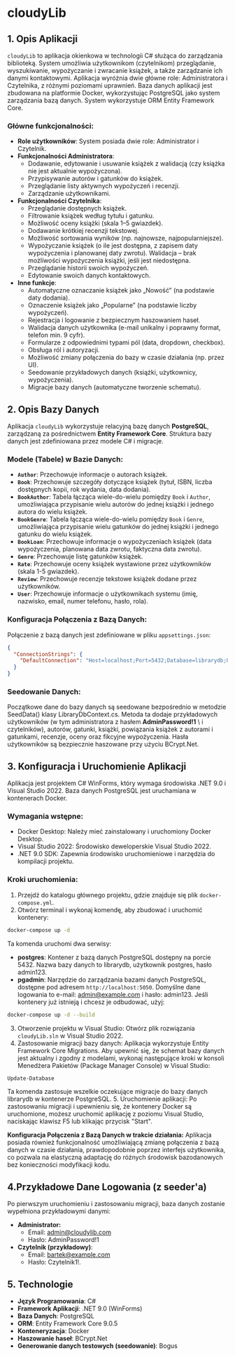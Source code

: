 # cloudyLib

## 1. Opis Aplikacji

`cloudyLib` to aplikacja okienkowa w technologii C# służąca do zarządzania biblioteką. System umożliwia użytkownikom (czytelnikom) przeglądanie, wyszukiwanie, wypożyczanie i zwracanie książek, a także zarządzanie ich danymi kontaktowymi. Aplikacja wyróżnia dwie główne role: Administratora i Czytelnika, z różnymi poziomami uprawnień. Baza danych aplikacji jest zbudowana na platformie Docker, wykorzystując PostgreSQL jako system zarządzania bazą danych. System wykorzystuje ORM Entity Framework Core.

### Główne funkcjonalności:

* **Role użytkowników**: System posiada dwie role: Administrator i Czytelnik.
* **Funkcjonalności Administratora**:
    * Dodawanie, edytowanie i usuwanie książek z walidacją (czy książka nie jest aktualnie wypożyczona).
    * Przypisywanie autorów i gatunków do książek.
    * Przeglądanie listy aktywnych wypożyczeń i recenzji.
    * Zarządzanie użytkownikami.
* **Funkcjonalności Czytelnika**:
    * Przeglądanie dostępnych książek.
    * Filtrowanie książek według tytułu i gatunku.
    * Możliwość oceny książki (skala 1–5 gwiazdek).
    * Dodawanie krótkiej recenzji tekstowej.
    * Możliwość sortowania wyników (np. najnowsze, najpopularniejsze).
    * Wypożyczanie książek (o ile jest dostępna, z zapisem daty wypożyczenia i planowanej daty zwrotu). Walidacja – brak możliwości wypożyczenia książki, jeśli jest niedostępna.
    * Przeglądanie historii swoich wypożyczeń.
    * Edytowanie swoich danych kontaktowych.
* **Inne funkcje**:
    * Automatyczne oznaczanie książek jako „Nowość” (na podstawie daty dodania).
    * Oznaczenie książek jako „Popularne” (na podstawie liczby wypożyczeń).
    * Rejestracja i logowanie z bezpiecznym haszowaniem haseł.
    * Walidacja danych użytkownika (e-mail unikalny i poprawny format, telefon min. 9 cyfr).
    * Formularze z odpowiednimi typami pól (data, dropdown, checkbox).
    * Obsługa ról i autoryzacji.
    * Możliwość zmiany połączenia do bazy w czasie działania (np. przez UI).
    * Seedowanie przykładowych danych (książki, użytkownicy, wypożyczenia).
    * Migracje bazy danych (automatyczne tworzenie schematu).

## 2. Opis Bazy Danych

Aplikacja `cloudyLib` wykorzystuje relacyjną bazę danych **PostgreSQL**, zarządzaną za pośrednictwem **Entity Framework Core**. Struktura bazy danych jest zdefiniowana przez modele C# i migracje.

### Modele (Tabele) w Bazie Danych:

* **`Author`**: Przechowuje informacje o autorach książek.
* **`Book`**: Przechowuje szczegóły dotyczące książek (tytuł, ISBN, liczba dostępnych kopii, rok wydania, data dodania).
* **`BookAuthor`**: Tabela łącząca wiele-do-wielu pomiędzy `Book` i `Author`, umożliwiająca przypisanie wielu autorów do jednej książki i jednego autora do wielu książek.
* **`BookGenre`**: Tabela łącząca wiele-do-wielu pomiędzy `Book` i `Genre`, umożliwiająca przypisanie wielu gatunków do jednej książki i jednego gatunku do wielu książek.
* **`BookLoan`**: Przechowuje informacje o wypożyczeniach książek (data wypożyczenia, planowana data zwrotu, faktyczna data zwrotu).
* **`Genre`**: Przechowuje listę gatunków książek.
* **`Rate`**: Przechowuje oceny książek wystawione przez użytkowników (skala 1-5 gwiazdek).
* **`Review`**: Przechowuje recenzje tekstowe książek dodane przez użytkowników.
* **`User`**: Przechowuje informacje o użytkownikach systemu (imię, nazwisko, email, numer telefonu, hasło, rola).

### Konfiguracja Połączenia z Bazą Danych:

Połączenie z bazą danych jest zdefiniowane w pliku `appsettings.json`:

```json
{
  "ConnectionStrings": {
    "DefaultConnection": "Host=localhost;Port=5432;Database=librarydb;Username=postgres;Password=admin123;"
  }
}
```
### Seedowanie Danych:
Początkowe dane do bazy danych są seedowane bezpośrednio w metodzie SeedData() klasy LibraryDbContext.cs. Metoda ta dodaje przykładowych użytkowników (w tym administratora z hasłem **AdminPassword!1** \ i czytelników), autorów, gatunki, książki, powiązania książek z autorami i gatunkami, recenzje, oceny oraz fikcyjne wypożyczenia. Hasła użytkowników są bezpiecznie haszowane przy użyciu BCrypt.Net.


## 3. Konfiguracja i Uruchomienie Aplikacji
Aplikacja jest projektem C# WinForms, który wymaga środowiska .NET 9.0 i Visual Studio 2022. Baza danych PostgreSQL jest uruchamiana w kontenerach Docker.

### Wymagania wstępne:
* Docker Desktop: Należy mieć zainstalowany i uruchomiony Docker Desktop.
* Visual Studio 2022: Środowisko deweloperskie Visual Studio 2022.
* .NET 9.0 SDK: Zapewnia środowisko uruchomieniowe i narzędzia do kompilacji projektu.

### Kroki uruchomienia:
1. Przejdź do katalogu głównego projektu, gdzie znajduje się plik `docker-compose.yml`.
2. Otwórz terminal i wykonaj komendę, aby zbudować i uruchomić kontenery:
```bash
docker-compose up -d
```
Ta komenda uruchomi dwa serwisy:
 - **postgres**: Kontener z bazą danych PostgreSQL dostępny na porcie 5432. Nazwa bazy danych to librarydb, użytkownik postgres, hasło admin123.
 - **pgadmin**: Narzędzie do zarządzania bazami danych PostgreSQL, dostępne pod adresem `http://localhost:5050`. Domyślne dane logowania to e-mail: admin@example.com i hasło: admin123.
Jeśli kontenery już istnieją i chcesz je odbudować, użyj:
```bash
docker-compose up -d --build
```

3. Otworzenie projektu w Visual Studio:
Otwórz plik rozwiązania `cloudyLib.sln` w Visual Studio 2022.
4. Zastosowanie migracji bazy danych:
Aplikacja wykorzystuje Entity Framework Core Migrations. Aby upewnić się, że schemat bazy danych jest aktualny i zgodny z modelami, wykonaj następujące kroki w konsoli Menedżera Pakietów (Package Manager Console) w Visual Studio:
```PowerShell
Update-Database
```
Ta komenda zastosuje wszelkie oczekujące migracje do bazy danych librarydb w kontenerze PostgreSQL.
5. Uruchomienie aplikacji:
Po zastosowaniu migracji i upewnieniu się, że kontenery Docker są uruchomione, możesz uruchomić aplikację z poziomu Visual Studio, naciskając klawisz F5 lub klikając przycisk "Start".

**Konfiguracja Połączenia z Bazą Danych w trakcie działania:**
Aplikacja posiada również funkcjonalność umożliwiającą zmianę połączenia z bazą danych w czasie działania, prawdopodobnie poprzez interfejs użytkownika, co pozwala na elastyczną adaptację do różnych środowisk bazodanowych bez konieczności modyfikacji kodu.

## 4.Przykładowe Dane Logowania (z seeder'a)
Po pierwszym uruchomieniu i zastosowaniu migracji, baza danych zostanie wypełniona przykładowymi danymi:

* **Administrator:**
    * Email: admin@cloudylib.com
    * Hasło: AdminPassword!1
* **Czytelnik (przykładowy)**:
    * Email: bartek@example.com
    * Hasło: Czytelnik1!.

## 5. Technologie
* **Język Programowania**: C#
* **Framework Aplikacji**: .NET 9.0 (WinForms)
* **Baza Danych**: PostgreSQL
* **ORM**: Entity Framework Core 9.0.5
* **Konteneryzacja**: Docker
* **Haszowanie haseł**: BCrypt.Net
* **Generowanie danych testowych (seedowanie)**: Bogus
